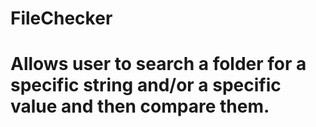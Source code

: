 # FileChecker 
# Allows user to search a folder for a specific string and/or a specific value and then compare them.
